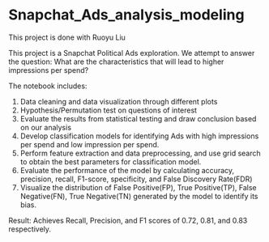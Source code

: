 # Snapchat_Ads_analysis_modeling
 
 This project is done with Ruoyu Liu
 
 This project is a Snapchat Political Ads exploration. We attempt to answer the question: What are the characteristics that will lead to higher impressions per spend?

The notebook includes:
1. Data cleaning and data visualization through different plots
2. Hypothesis/Permutation test on questions of interest
3. Evaluate the results from statistical testing and draw conclusion based on our analysis
4. Develop classification models for identifying Ads with high impressions per spend and low impression per spend.
5. Perform feature extraction and data preprocessing, and use grid search to obtain the best parameters for classification model.
6. Evaluate the performance of the model by calculating accuracy, precision, recall, F1-score, specificity, and False Discovery Rate(FDR)
7. Visualize the distribution of False Positive(FP), True Positive(TP), False Negative(FN), True Negative(TN) generated by the model to identify its bias.

Result:
Achieves Recall, Precision, and F1 scores of 0.72, 0.81, and 0.83 respectively. 
